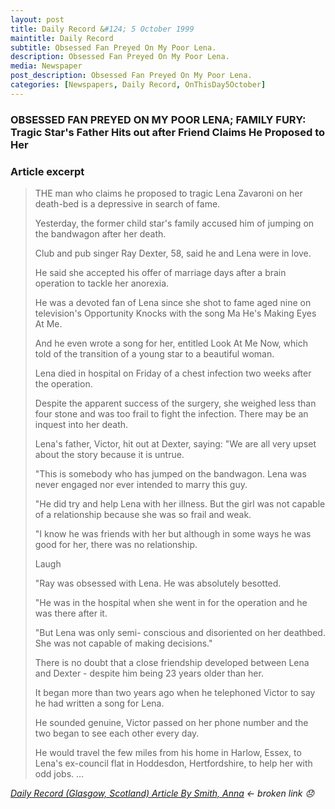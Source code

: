 ```yaml
---
layout: post
title: Daily Record &#124; 5 October 1999
maintitle: Daily Record
subtitle: Obsessed Fan Preyed On My Poor Lena.
description: Obsessed Fan Preyed On My Poor Lena.
media: Newspaper
post_description: Obsessed Fan Preyed On My Poor Lena.
categories: [Newspapers, Daily Record, OnThisDay5October]
---
```


### OBSESSED FAN PREYED ON MY POOR LENA; FAMILY FURY: Tragic Star's Father Hits out after Friend Claims He Proposed to Her

### Article excerpt
> THE man who claims he proposed to tragic Lena Zavaroni on her death-bed is a depressive in search of fame.
>
> Yesterday, the former child star's family accused him of jumping on the bandwagon after her death.
>
> Club and pub singer Ray Dexter, 58, said he and Lena were in love.
>
> He said she accepted his offer of marriage days after a brain operation to tackle her anorexia.
>
> He was a devoted fan of Lena since she shot to fame aged nine on television's Opportunity Knocks with the song Ma He's Making Eyes At Me.
>
> And he even wrote a song for her, entitled Look At Me Now, which told of the transition of a young star to a beautiful woman.
>
> Lena died in hospital on Friday of a chest infection two weeks after the operation.
>
> Despite the apparent success of the surgery, she weighed less than four stone and was too frail to fight the infection. There may be an inquest into her death.
>
> Lena's father, Victor, hit out at Dexter, saying: "We are all very upset about the story because it is untrue.
>
> "This is somebody who has jumped on the bandwagon. Lena was never engaged nor ever intended to marry this guy.
>
> "He did try and help Lena with her illness. But the girl was not capable of a relationship because she was so frail and weak.
>
> "I know he was friends with her but although in some ways he was good for her, there was no relationship.
>
> Laugh
>
> "Ray was obsessed with Lena. He was absolutely besotted.
>
> "He was in the hospital when she went in for the operation and he was there after it.
>
> "But Lena was only semi- conscious and disoriented on her deathbed. She was not capable of making decisions."
>
> There is no doubt that a close friendship developed between Lena and Dexter - despite him being 23 years older than her.
>
> It began more than two years ago when he telephoned Victor to say he had written a song for Lena.
>
> He sounded genuine, Victor passed on her phone number and the two began to see each other every day.
>
> He would travel the few miles from his home in Harlow, Essex, to Lena's ex-council flat in Hoddesdon, Hertfordshire, to help her with odd jobs. …

<cite>[Daily Record (Glasgow, Scotland) Article By Smith, Anna](https://www.questia.com/article/1G1-60328776/obsessed-fan-preyed-on-my-poor-lena-family-fury) &#8592; broken link :disappointed:</cite>

